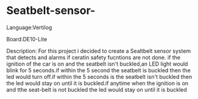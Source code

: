 # Seatbelt-sensor-

Language:Vertilog 

Board:DE10-Lite

Description: For this project i decided to create a Sealtbelt sensor system that detects and alarms if ceratin safety fucntions are not done.
if the ignition of the car is on and the seatbelt isn't buckled,an LED light would blink for 5 seconds.if within the 5 second the seatbelt is buckled then the led would turn off.if within the 5 seconds is the seatbelt isn't buckled then the led would stay on until it is buckled.if anytime when the ignition is on and tthe seat-belt is not buckled the led would stay on until it is buckled
